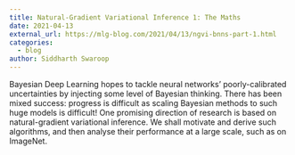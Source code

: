 ```yaml
---
title: Natural-Gradient Variational Inference 1: The Maths
date: 2021-04-13
external_url: https://mlg-blog.com/2021/04/13/ngvi-bnns-part-1.html
categories:
  - blog
author: Siddharth Swaroop
---
```


Bayesian Deep Learning hopes to tackle neural networks’ poorly-calibrated uncertainties by injecting some level of Bayesian thinking. There has been mixed success: progress is difficult as scaling Bayesian methods to such huge models is difficult! One promising direction of research is based on natural-gradient variational inference. We shall motivate and derive such algorithms, and then analyse their performance at a large scale, such as on ImageNet.

